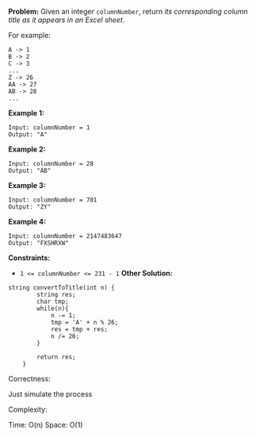 **Problem:**
Given an integer `columnNumber`, return *its corresponding column title as it appears in an Excel sheet*.

For example:

```
A -> 1
B -> 2
C -> 3
...
Z -> 26
AA -> 27
AB -> 28 
...
```

 

**Example 1:**

```
Input: columnNumber = 1
Output: "A"
```

**Example 2:**

```
Input: columnNumber = 28
Output: "AB"
```

**Example 3:**

```
Input: columnNumber = 701
Output: "ZY"
```

**Example 4:**

```
Input: columnNumber = 2147483647
Output: "FXSHRXW"
```

 

**Constraints:**

- `1 <= columnNumber <= 231 - 1`
**Other Solution:**
```
string convertToTitle(int n) {
        string res;
        char tmp;
        while(n){
            n -= 1;
            tmp = 'A' + n % 26;
            res = tmp + res;
            n /= 26;
        }

        return res;
    }
```
Correctness:

Just simulate the process

Complexity:

Time: O(n)
Space: O(1)